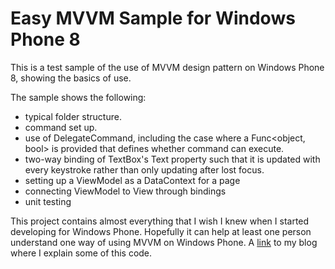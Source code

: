 Easy MVVM Sample for Windows Phone 8
==================

This is a test sample of the use of MVVM design pattern on Windows Phone 8, showing the basics of use.

The sample shows the following:
- typical folder structure.
- command set up.
- use of DelegateCommand, including the case where a Func<object, bool> is provided that defines whether command can execute.
- two-way binding of TextBox's Text property such that it is updated with every keystroke rather than only updating after lost focus.
- setting up a ViewModel as a DataContext for a page
- connecting ViewModel to View through bindings
- unit testing

This project contains almost everything that I wish I knew when I started developing for Windows Phone. Hopefully it can help at least one person understand one way of using MVVM on Windows Phone. A <a href="http://yevgeller.blogspot.com/2014/02/another-simple-mvvm-tutorial-for.html">link</a> to my blog where I explain some of this code.
